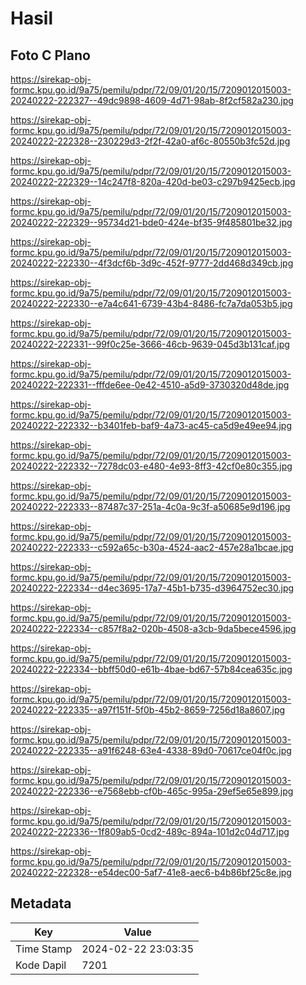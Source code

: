# Hasil

## Foto C Plano

https://sirekap-obj-formc.kpu.go.id/9a75/pemilu/pdpr/72/09/01/20/15/7209012015003-20240222-222327--49dc9898-4609-4d71-98ab-8f2cf582a230.jpg

https://sirekap-obj-formc.kpu.go.id/9a75/pemilu/pdpr/72/09/01/20/15/7209012015003-20240222-222328--230229d3-2f2f-42a0-af6c-80550b3fc52d.jpg

https://sirekap-obj-formc.kpu.go.id/9a75/pemilu/pdpr/72/09/01/20/15/7209012015003-20240222-222329--14c247f8-820a-420d-be03-c297b9425ecb.jpg

https://sirekap-obj-formc.kpu.go.id/9a75/pemilu/pdpr/72/09/01/20/15/7209012015003-20240222-222329--95734d21-bde0-424e-bf35-9f485801be32.jpg

https://sirekap-obj-formc.kpu.go.id/9a75/pemilu/pdpr/72/09/01/20/15/7209012015003-20240222-222330--4f3dcf6b-3d9c-452f-9777-2dd468d349cb.jpg

https://sirekap-obj-formc.kpu.go.id/9a75/pemilu/pdpr/72/09/01/20/15/7209012015003-20240222-222330--e7a4c641-6739-43b4-8486-fc7a7da053b5.jpg

https://sirekap-obj-formc.kpu.go.id/9a75/pemilu/pdpr/72/09/01/20/15/7209012015003-20240222-222331--99f0c25e-3666-46cb-9639-045d3b131caf.jpg

https://sirekap-obj-formc.kpu.go.id/9a75/pemilu/pdpr/72/09/01/20/15/7209012015003-20240222-222331--fffde6ee-0e42-4510-a5d9-3730320d48de.jpg

https://sirekap-obj-formc.kpu.go.id/9a75/pemilu/pdpr/72/09/01/20/15/7209012015003-20240222-222332--b3401feb-baf9-4a73-ac45-ca5d9e49ee94.jpg

https://sirekap-obj-formc.kpu.go.id/9a75/pemilu/pdpr/72/09/01/20/15/7209012015003-20240222-222332--7278dc03-e480-4e93-8ff3-42cf0e80c355.jpg

https://sirekap-obj-formc.kpu.go.id/9a75/pemilu/pdpr/72/09/01/20/15/7209012015003-20240222-222333--87487c37-251a-4c0a-9c3f-a50685e9d196.jpg

https://sirekap-obj-formc.kpu.go.id/9a75/pemilu/pdpr/72/09/01/20/15/7209012015003-20240222-222333--c592a65c-b30a-4524-aac2-457e28a1bcae.jpg

https://sirekap-obj-formc.kpu.go.id/9a75/pemilu/pdpr/72/09/01/20/15/7209012015003-20240222-222334--d4ec3695-17a7-45b1-b735-d3964752ec30.jpg

https://sirekap-obj-formc.kpu.go.id/9a75/pemilu/pdpr/72/09/01/20/15/7209012015003-20240222-222334--c857f8a2-020b-4508-a3cb-9da5bece4596.jpg

https://sirekap-obj-formc.kpu.go.id/9a75/pemilu/pdpr/72/09/01/20/15/7209012015003-20240222-222334--bbff50d0-e61b-4bae-bd67-57b84cea635c.jpg

https://sirekap-obj-formc.kpu.go.id/9a75/pemilu/pdpr/72/09/01/20/15/7209012015003-20240222-222335--a97f151f-5f0b-45b2-8659-7256d18a8607.jpg

https://sirekap-obj-formc.kpu.go.id/9a75/pemilu/pdpr/72/09/01/20/15/7209012015003-20240222-222335--a91f6248-63e4-4338-89d0-70617ce04f0c.jpg

https://sirekap-obj-formc.kpu.go.id/9a75/pemilu/pdpr/72/09/01/20/15/7209012015003-20240222-222336--e7568ebb-cf0b-465c-995a-29ef5e65e899.jpg

https://sirekap-obj-formc.kpu.go.id/9a75/pemilu/pdpr/72/09/01/20/15/7209012015003-20240222-222336--1f809ab5-0cd2-489c-894a-101d2c04d717.jpg

https://sirekap-obj-formc.kpu.go.id/9a75/pemilu/pdpr/72/09/01/20/15/7209012015003-20240222-222328--e54dec00-5af7-41e8-aec6-b4b86bf25c8e.jpg


## Metadata

| Key        | Value               |
| ---------- | ------------------- |
| Time Stamp | 2024-02-22 23:03:35 |
| Kode Dapil | 7201                |



